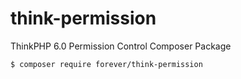 # think-permission

ThinkPHP 6.0 Permission Control Composer Package

```bash
$ composer require forever/think-permission
```
